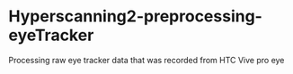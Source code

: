 # Hyperscanning2-preprocessing-eyeTracker
Processing raw eye tracker data that was recorded from HTC Vive pro eye
